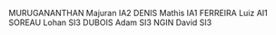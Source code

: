 MURUGANANTHAN Majuran IA2
DENIS Mathis IA1
FERREIRA Luiz AI1
SOREAU Lohan SI3
DUBOIS Adam SI3
NGIN David SI3
